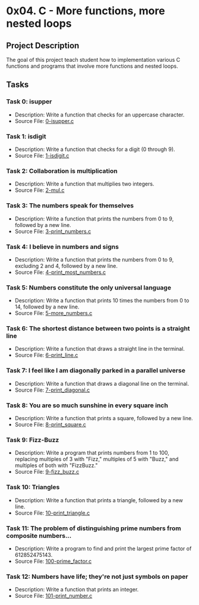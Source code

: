 # 0x04. C - More functions, more nested loops

## Project Description

The goal of this project teach student how to implementation various C functions and programs that involve more functions and nested loops.

## Tasks

### Task 0: isupper

- Description: Write a function that checks for an uppercase character.
- Source File: [0-isupper.c](./0-isupper.c)

### Task 1: isdigit

- Description: Write a function that checks for a digit (0 through 9).
- Source File: [1-isdigit.c](./1-isdigit.c)

### Task 2: Collaboration is multiplication

- Description: Write a function that multiplies two integers.
- Source File: [2-mul.c](./2-mul.c)

### Task 3: The numbers speak for themselves

- Description: Write a function that prints the numbers from 0 to 9, followed by a new line.
- Source File: [3-print_numbers.c](./3-print_numbers.c)

### Task 4: I believe in numbers and signs

- Description: Write a function that prints the numbers from 0 to 9, excluding 2 and 4, followed by a new line.
- Source File: [4-print_most_numbers.c](./4-print_most_numbers.c)

### Task 5: Numbers constitute the only universal language

- Description: Write a function that prints 10 times the numbers from 0 to 14, followed by a new line.
- Source File: [5-more_numbers.c](./5-more_numbers.c)

### Task 6: The shortest distance between two points is a straight line

- Description: Write a function that draws a straight line in the terminal.
- Source File: [6-print_line.c](./6-print_line.c)

### Task 7: I feel like I am diagonally parked in a parallel universe

- Description: Write a function that draws a diagonal line on the terminal.
- Source File: [7-print_diagonal.c](./7-print_diagonal.c)

### Task 8: You are so much sunshine in every square inch

- Description: Write a function that prints a square, followed by a new line.
- Source File: [8-print_square.c](./8-print_square.c)

### Task 9: Fizz-Buzz

- Description: Write a program that prints numbers from 1 to 100, replacing multiples of 3 with "Fizz," multiples of 5 with "Buzz," and multiples of both with "FizzBuzz."
- Source File: [9-fizz_buzz.c](./9-fizz_buzz.c)

### Task 10: Triangles

- Description: Write a function that prints a triangle, followed by a new line.
- Source File: [10-print_triangle.c](./10-print_triangle.c)

### Task 11: The problem of distinguishing prime numbers from composite numbers...

- Description: Write a program to find and print the largest prime factor of 612852475143.
- Source File: [100-prime_factor.c](./100-prime_factor.c)

### Task 12: Numbers have life; they're not just symbols on paper

- Description: Write a function that prints an integer.
- Source File: [101-print_number.c](./101-print_number.c)

